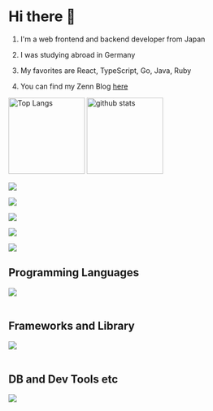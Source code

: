 # Hi there 👋

1. I'm a web frontend and backend developer from Japan

2. I was studying abroad in Germany

3. My favorites are React, TypeScript, Go, Java, Ruby

4. You can find my Zenn Blog [here](https://zenn.dev/daan0220)


<p align="left"> 
  <img alt="Top Langs" height="150px" src="https://github-readme-stats.vercel.app/api/top-langs/?username=daan0220&layout=compact&show_icons=true&theme=onedark" />
  <img alt="github stats" height="150px" src="https://github-readme-stats.vercel.app/api?username=daan0220&theme=onedark&show_icons=ture" />
</p>

![](http://github-profile-summary-cards.vercel.app/api/cards/profile-details?username=daan0220&theme=default)

![](http://github-profile-summary-cards.vercel.app/api/cards/repos-per-language?username=daan0220&theme=default)

![](http://github-profile-summary-cards.vercel.app/api/cards/most-commit-language?username=daan0220&theme=default)

![](http://github-profile-summary-cards.vercel.app/api/cards/stats?username=daan0220&theme=default)

![](http://github-profile-summary-cards.vercel.app/api/cards/productive-time?username=daan0220&theme=default&utcOffset=8)


## Programming Languages

<img src="https://skillicons.dev/icons?i=html,css,js,typescript,php,golang,ruby,java" /> <br /><br />

## Frameworks and Library

<img src="https://skillicons.dev/icons?i=react,next,svelte,vue,nodejs,express,fastapi,laravel,wordpress,gorm,echo,iris" /> <br /><br />

## DB and Dev Tools etc

<img src="https://skillicons.dev/icons?i=mysql,postgresql,docker,git,github,vscode,linux,aws,figma,nginx" /> <br /><br />


